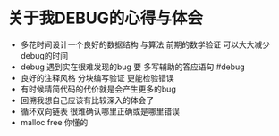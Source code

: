 #  关于我DEBUG的心得与体会

* 多花时间设计一个良好的数据结构 与算法 前期的数学验证 可以大大减少debug的时间
* debug 遇到实在很难发现的bug 要 多写辅助的答应语句 #debug 
* 良好的注释风格 分块编写验证 更能检验错误
* 有时候精简代码的代价就是会产生更多的bug
* 回溯我想自己应该有比较深入的体会了
* 循环双向链表 很难确认哪里正确或是哪里错误
* malloc free 你懂的

